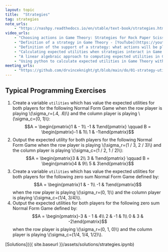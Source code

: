 ```yaml
---
layout: topic
title:  "Strategies"
tag: strategies
note_urls:
    - "https://nashpy.readthedocs.io/en/stable/text-book/strategies.html"
video_urls:
    - "Choosing actions in Game Theory: Strategies for Rock Paper Scissors - [YouTube](https://youtu.be/VCWuBl0JUUU) - [Private](https://cardiff.cloud.panopto.eu/Panopto/Pages/Viewer.aspx?id=5256f688-2698-4778-8a75-af93010f95ce)"
    - "Definition of a strategy in Game Theory - [YouTube](https://youtu.be/DXd2xs1U8kc) - [Private](https://cardiff.cloud.panopto.eu/Panopto/Pages/Viewer.aspx?id=6bd678d4-2156-4229-a1a8-af93010fa4dc)"
    - "Definition of the support of a strategy: what actions will be played - [YouTube](https://youtu.be/3eeep5LyfX0) - [Private](https://cardiff.cloud.panopto.eu/Panopto/Pages/Viewer.aspx?id=88e2d8b4-fb98-4f86-80c2-af93010fa7eb)"
    - "Calculating expected utilities when strategies interact in Game Theory - [YouTube](https://youtu.be/I1RLLsB1lSM) - [Private](https://cardiff.cloud.panopto.eu/Panopto/Pages/Viewer.aspx?id=3bad1ce0-6925-41cf-84d3-af93010fae03)"
    - "A linear algebraic approach to computing expected utilities in Game Theory - [YouTube](https://youtu.be/mY5bGOrQ0ZQ) - [Private] - [A linear algebraic approach to computing expected utilities in Game Theory](https://cardiff.cloud.panopto.eu/Panopto/Pages/Viewer.aspx?id=96d46249-a48b-4b33-a05c-af93010fb86e)"
    - "Using python to calculate expected utilities in Game Theory with Nashpy - [YouTube](https://youtu.be/b5CitajtmVk) - [Private](https://cardiff.cloud.panopto.eu/Panopto/Pages/Viewer.aspx?id=75320011-fde9-4147-93d3-af93010fbcb9)"
meeting_urls:
    - "https://github.com/drvinceknight/gt/blob/main/do/01-strategy-utilities.rst"
---
```


## Typical Programming Exercises

1. Create a variable `utilities` which has value the expected utilities for both players for the following Normal Form Game when the row player is playing \\(\sigma_r=(.4, .6)\\) and the column player is playing \\(\sigma_c=(0, 1)\\):
   $$A = \begin{pmatrix}1 & - 1\\ -1 & 1\end{pmatrix} \qquad B = \begin{pmatrix}-1 & 1\\ 1 & -1\end{pmatrix}$$
2. Output the expected utility for both players for the following Normal Form Game when the row player is playing \\(\sigma_r=(1 / 3, 2 / 3)\\) and the column player is playing \\(\sigma_c=(1 / 2, 1 / 2)\\):
   $$A = \begin{pmatrix}3 & 2\\ 3 & 1\end{pmatrix} \qquad B = \begin{pmatrix}4 & 9\\ 5 & 3\end{pmatrix}$$
3. Create a variable `utilities` which has value the expected utilities for both
   players for the following zero sum Normal Form Game
   defined by:
   $$A = \begin{pmatrix}1 & - 1\\ -1 & 1\end{pmatrix}$$
   when the row player is playing \\(\sigma_r=(0, 1)\\) and the column player is
   playing \\(\sigma_c=(1/4, 3/4)\\).
4. Output the expected utilities for both players for the following zero sum Normal Form Game
   defined by:
   $$A = \begin{pmatrix}-3 & - 1 & 4\\ 2 & -1 &  1\\ 0 & 3 & -2\end{pmatrix}$$
   when the row player is playing \\(\sigma_r=(0, 1, 0)\\) and the column player is
   playing \\(\sigma_c=(1/4, 1/4, 1/2)\\).

[Solutions]({{ site.baseurl }}/assets/solutions/strategies.ipynb)
